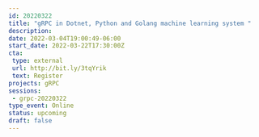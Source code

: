 ```yaml
---
id: 20220322
title: "gRPC in Dotnet, Python and Golang machine learning system "
description: 
date: 2022-03-04T19:00:49-06:00
start_date: 2022-03-22T17:30:00Z
cta: 
 type: external
 url: http://bit.ly/3tqYrik
 text: Register
projects: gRPC
sessions: 
 - grpc-20220322
type_event: Online
status: upcoming
draft: false
---
```




